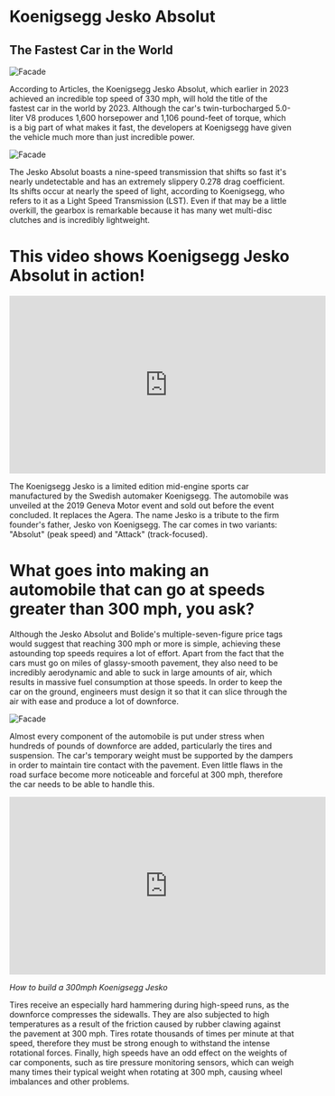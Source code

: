 # Koenigsegg Jesko Absolut
## The Fastest Car in the World

![Facade](https://media.autoexpress.co.uk/image/private/s--78Lp2mtA--/v1650904349/evo/2022/04/Koenigsegg%20Jesko%20update%20April%202022-6.jpg)

According to Articles, the Koenigsegg Jesko Absolut, which earlier in 2023 achieved an incredible top speed of 330 mph, will hold the title of the fastest car in the world by 2023. Although the car's twin-turbocharged 5.0-liter V8 produces 1,600 horsepower and 1,106 pound-feet of torque, which is a big part of what makes it fast, the developers at Koenigsegg have given the vehicle much more than just incredible power.

![Facade](https://mainwebstorage.blob.core.windows.net/mediacontainers/styles/1400x1000/azure/2022-04/Koenigsegg%20Jesko%20Absolut%20-%20Rear%20Tire.jpg?h=8621d985&itok=nxnsPBPc)

The Jesko Absolut boasts a nine-speed transmission that shifts so fast it's nearly undetectable and has an extremely slippery 0.278 drag coefficient. Its shifts occur at nearly the speed of light, according to Koenigsegg, who refers to it as a Light Speed Transmission (LST). Even if that may be a little overkill, the gearbox is remarkable because it has many wet multi-disc clutches and is incredibly lightweight.

# This video shows **Koenigsegg Jesko Absolut in action!**


<iframe width="560" height="315" src="https://www.youtube.com/embed/vWFzETOZJY4?si=ISC3ZuOXSZP--ASF" title="YouTube video player" frameborder="0" allow="accelerometer; autoplay; clipboard-write; encrypted-media; gyroscope; picture-in-picture; web-share" allowfullscreen></iframe>


The Koenigsegg Jesko is a limited edition mid-engine sports car manufactured by the Swedish automaker Koenigsegg. The automobile was unveiled at the 2019 Geneva Motor event and sold out before the event concluded. It replaces the Agera. The name Jesko is a tribute to the firm founder's father, Jesko von Koenigsegg. The car comes in two variants: "Absolut" (peak speed) and "Attack" (track-focused).

# What goes into making an automobile that can go at speeds greater than 300 mph, you ask?

Although the Jesko Absolut and Bolide's multiple-seven-figure price tags would suggest that reaching 300 mph or more is simple, achieving these astounding top speeds requires a lot of effort. Apart from the fact that the cars must go on miles of glassy-smooth pavement, they also need to be incredibly aerodynamic and able to suck in large amounts of air, which results in massive fuel consumption at those speeds. In order to keep the car on the ground, engineers must design it so that it can slice through the air with ease and produce a lot of downforce.

![Facade](https://i.redd.it/q6mdo54yphk41.jpg)

Almost every component of the automobile is put under stress when hundreds of pounds of downforce are added, particularly the tires and suspension. The car's temporary weight must be supported by the dampers in order to maintain tire contact with the pavement. Even little flaws in the road surface become more noticeable and forceful at 300 mph, therefore the car needs to be able to handle this.


<iframe width="560" height="315" src="https://www.youtube.com/embed/8qvaO9YpL1M?si=CRg7H4xbPTJ2wmW7" title="YouTube video player" frameborder="0" allow="accelerometer; autoplay; clipboard-write; encrypted-media; gyroscope; picture-in-picture; web-share" allowfullscreen></iframe>


*How to build a 300mph Koenigsegg Jesko*

Tires receive an especially hard hammering during high-speed runs, as the downforce compresses the sidewalls. They are also subjected to high temperatures as a result of the friction caused by rubber clawing against the pavement at 300 mph. Tires rotate thousands of times per minute at that speed, therefore they must be strong enough to withstand the intense rotational forces. Finally, high speeds have an odd effect on the weights of car components, such as tire pressure monitoring sensors, which can weigh many times their typical weight when rotating at 300 mph, causing wheel imbalances and other problems.
